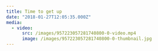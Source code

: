 ```yaml
---
title: Time to get up
date: "2018-01-27T12:05:35.000Z"
media:
  - video:
      src: /images/957223057281740800-0-video.mp4
      image: /images/957223057281740800-0-thumbnail.jpg
---
```

